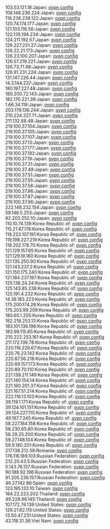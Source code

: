 103.53.121.18:Japan: [ovpn config](vpn/103_53_121_18.ovpn)  
106.146.236.224:Japan: [ovpn config](vpn/106_146_236_224.ovpn)  
118.236.238.122:Japan: [ovpn config](vpn/118_236_238_122.ovpn)  
120.74.174.177:Japan: [ovpn config](vpn/120_74_174_177.ovpn)  
121.103.116.56:Japan: [ovpn config](vpn/121_103_116_56.ovpn)  
122.135.194.234:Japan: [ovpn config](vpn/122_135_194_234.ovpn)  
124.211.192.57:Japan: [ovpn config](vpn/124_211_192_57.ovpn)  
126.227.231.27:Japan: [ovpn config](vpn/126_227_231_27.ovpn)  
126.22.21.173:Japan: [ovpn config](vpn/126_22_21_173.ovpn)  
126.23.100.207:Japan: [ovpn config](vpn/126_23_100_207.ovpn)  
126.57.219.221:Japan: [ovpn config](vpn/126_57_219_221.ovpn)  
126.73.71.98:Japan: [ovpn config](vpn/126_73_71_98.ovpn)  
126.91.231.224:Japan: [ovpn config](vpn/126_91_231_224.ovpn)  
131.147.226.44:Japan: [ovpn config](vpn/131_147_226_44.ovpn)  
14.3.144.237:Japan: [ovpn config](vpn/14_3_144_237.ovpn)  
180.197.227.48:Japan: [ovpn config](vpn/180_197_227_48.ovpn)  
180.200.72.143:Japan: [ovpn config](vpn/180_200_72_143.ovpn)  
182.170.221.39:Japan: [ovpn config](vpn/182_170_221_39.ovpn)  
1.66.34.119:Japan: [ovpn config](vpn/1_66_34_119.ovpn)  
203.179.136.244:Japan: [ovpn config](vpn/203_179_136_244.ovpn)  
210.224.227.71:Japan: [ovpn config](vpn/210_224_227_71.ovpn)  
211.132.88.48:Japan: [ovpn config](vpn/211_132_88_48.ovpn)  
219.100.37.104:Japan: [ovpn config](vpn/219_100_37_104.ovpn)  
219.100.37.105:Japan: [ovpn config](vpn/219_100_37_105.ovpn)  
219.100.37.107:Japan: [ovpn config](vpn/219_100_37_107.ovpn)  
219.100.37.13:Japan: [ovpn config](vpn/219_100_37_13.ovpn)  
219.100.37.177:Japan: [ovpn config](vpn/219_100_37_177.ovpn)  
219.100.37.182:Japan: [ovpn config](vpn/219_100_37_182.ovpn)  
219.100.37.19:Japan: [ovpn config](vpn/219_100_37_19.ovpn)  
219.100.37.31:Japan: [ovpn config](vpn/219_100_37_31.ovpn)  
219.100.37.49:Japan: [ovpn config](vpn/219_100_37_49.ovpn)  
219.100.37.51:Japan: [ovpn config](vpn/219_100_37_51.ovpn)  
219.100.37.55:Japan: [ovpn config](vpn/219_100_37_55.ovpn)  
219.100.37.58:Japan: [ovpn config](vpn/219_100_37_58.ovpn)  
219.100.37.86:Japan: [ovpn config](vpn/219_100_37_86.ovpn)  
219.100.37.87:Japan: [ovpn config](vpn/219_100_37_87.ovpn)  
219.100.37.96:Japan: [ovpn config](vpn/219_100_37_96.ovpn)  
222.148.232.154:Japan: [ovpn config](vpn/222_148_232_154.ovpn)  
59.146.5.253:Japan: [ovpn config](vpn/59_146_5_253.ovpn)  
92.203.252.10:Japan: [ovpn config](vpn/92_203_252_10.ovpn)  
110.10.74.139:Korea Republic of: [ovpn config](vpn/110_10_74_139.ovpn)  
115.21.87.176:Korea Republic of: [ovpn config](vpn/115_21_87_176.ovpn)  
118.223.107.191:Korea Republic of: [ovpn config](vpn/118_223_107_191.ovpn)  
119.198.227.219:Korea Republic of: [ovpn config](vpn/119_198_227_219.ovpn)  
119.202.178.70:Korea Republic of: [ovpn config](vpn/119_202_178_70.ovpn)  
121.129.157.65:Korea Republic of: [ovpn config](vpn/121_129_157_65.ovpn)  
121.129.19.160:Korea Republic of: [ovpn config](vpn/121_129_19_160.ovpn)  
121.135.250.90:Korea Republic of: [ovpn config](vpn/121_135_250_90.ovpn)  
121.143.237.2:Korea Republic of: [ovpn config](vpn/121_143_237_2.ovpn)  
121.150.175.240:Korea Republic of: [ovpn config](vpn/121_150_175_240.ovpn)  
121.184.237.187:Korea Republic of: [ovpn config](vpn/121_184_237_187.ovpn)  
125.136.24.24:Korea Republic of: [ovpn config](vpn/125_136_24_24.ovpn)  
125.143.85.238:Korea Republic of: [ovpn config](vpn/125_143_85_238.ovpn)  
125.191.4.232:Korea Republic of: [ovpn config](vpn/125_191_4_232.ovpn)  
14.38.183.223:Korea Republic of: [ovpn config](vpn/14_38_183_223.ovpn)  
175.200.174.28:Korea Republic of: [ovpn config](vpn/175_200_174_28.ovpn)  
175.203.99.209:Korea Republic of: [ovpn config](vpn/175_203_99_209.ovpn)  
180.65.1.205:Korea Republic of: [ovpn config](vpn/180_65_1_205.ovpn)  
182.218.253.13:Korea Republic of: [ovpn config](vpn/182_218_253_13.ovpn)  
183.101.136.196:Korea Republic of: [ovpn config](vpn/183_101_136_196.ovpn)  
183.99.115.65:Korea Republic of: [ovpn config](vpn/183_99_115_65.ovpn)  
210.222.253.161:Korea Republic of: [ovpn config](vpn/210_222_253_161.ovpn)  
211.172.139.78:Korea Republic of: [ovpn config](vpn/211_172_139_78.ovpn)  
220.116.226.67:Korea Republic of: [ovpn config](vpn/220_116_226_67.ovpn)  
220.76.23.142:Korea Republic of: [ovpn config](vpn/220_76_23_142.ovpn)  
220.87.56.218:Korea Republic of: [ovpn config](vpn/220_87_56_218.ovpn)  
220.89.157.173:Korea Republic of: [ovpn config](vpn/220_89_157_173.ovpn)  
220.89.70.110:Korea Republic of: [ovpn config](vpn/220_89_70_110.ovpn)  
221.139.211.149:Korea Republic of: [ovpn config](vpn/221_139_211_149.ovpn)  
221.140.154.14:Korea Republic of: [ovpn config](vpn/221_140_154_14.ovpn)  
221.160.201.37:Korea Republic of: [ovpn config](vpn/221_160_201_37.ovpn)  
221.167.51.214:Korea Republic of: [ovpn config](vpn/221_167_51_214.ovpn)  
222.116.13.103:Korea Republic of: [ovpn config](vpn/222_116_13_103.ovpn)  
39.119.1.171:Korea Republic of: [ovpn config](vpn/39_119_1_171.ovpn)  
39.124.101.151:Korea Republic of: [ovpn config](vpn/39_124_101_151.ovpn)  
39.124.227.110:Korea Republic of: [ovpn config](vpn/39_124_227_110.ovpn)  
49.167.7.245:Korea Republic of: [ovpn config](vpn/49_167_7_245.ovpn)  
58.227.184.158:Korea Republic of: [ovpn config](vpn/58_227_184_158.ovpn)  
58.230.65.80:Korea Republic of: [ovpn config](vpn/58_230_65_80.ovpn)  
58.29.25.200:Korea Republic of: [ovpn config](vpn/58_29_25_200.ovpn)  
59.27.148.104:Korea Republic of: [ovpn config](vpn/59_27_148_104.ovpn)  
59.9.180.201:Korea Republic of: [ovpn config](vpn/59_9_180_201.ovpn)  
217.138.212.58:Romania: [ovpn config](vpn/217_138_212_58.ovpn)  
176.116.189.103:Russian Federation: [ovpn config](vpn/176_116_189_103.ovpn)  
212.20.43.5:Russian Federation: [ovpn config](vpn/212_20_43_5.ovpn)  
5.143.76.137:Russian Federation: [ovpn config](vpn/5_143_76_137.ovpn)  
90.188.92.196:Russian Federation: [ovpn config](vpn/90_188_92_196.ovpn)  
91.205.236.157:Russian Federation: [ovpn config](vpn/91_205_236_157.ovpn)  
46.27.142.86:Spain: [ovpn config](vpn/46_27_142_86.ovpn)  
123.195.133.10:Taiwan: [ovpn config](vpn/123_195_133_10.ovpn)  
184.22.223.202:Thailand: [ovpn config](vpn/184_22_223_202.ovpn)  
49.228.96.145:Thailand: [ovpn config](vpn/49_228_96_145.ovpn)  
107.172.76.139:United States: [ovpn config](vpn/107_172_76_139.ovpn)  
129.21.62.115:United States: [ovpn config](vpn/129_21_62_115.ovpn)  
13.50.47.231:United States: [ovpn config](vpn/13_50_47_231.ovpn)  
42.118.31.36:Viet Nam: [ovpn config](vpn/42_118_31_36.ovpn)  
